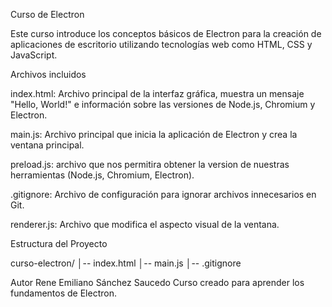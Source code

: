 Curso de Electron

Este curso introduce los conceptos básicos de Electron para la creación de aplicaciones de escritorio utilizando tecnologías web como HTML, CSS y JavaScript.

Archivos incluidos

index.html: Archivo principal de la interfaz gráfica, muestra un mensaje "Hello, World!" e información sobre las versiones de Node.js, Chromium y Electron.

main.js: Archivo principal que inicia la aplicación de Electron y crea la ventana principal.

preload.js: archivo que nos permitira obtener la version de nuestras herramientas (Node.js, Chromium, Electron).

.gitignore: Archivo de configuración para ignorar archivos innecesarios en Git.

renderer.js: Archivo que modifica el aspecto visual de la ventana.

Estructura del Proyecto

curso-electron/
│-- index.html
│-- main.js
│-- .gitignore

Autor
Rene Emiliano Sánchez Saucedo
Curso creado para aprender los fundamentos de Electron.
